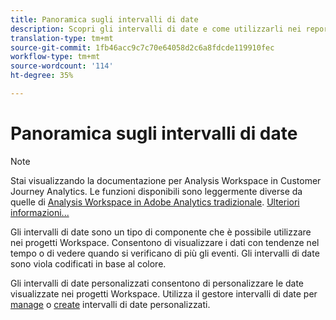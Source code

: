 ```yaml
---
title: Panoramica sugli intervalli di date
description: Scopri gli intervalli di date e come utilizzarli nei report.
translation-type: tm+mt
source-git-commit: 1fb46acc9c7c70e64058d2c6a8fdcde119910fec
workflow-type: tm+mt
source-wordcount: '114'
ht-degree: 35%

---
```



# Panoramica sugli intervalli di date

>[!NOTE]
>
>Stai visualizzando la documentazione per Analysis Workspace in Customer Journey Analytics. Le funzioni disponibili sono leggermente diverse da quelle di [Analysis Workspace in Adobe Analytics tradizionale](https://docs.adobe.com/content/help/it-IT/analytics/analyze/analysis-workspace/home.html). [Ulteriori informazioni...](/help/getting-started/cja-aa.md)

Gli intervalli di date sono un tipo di componente che è possibile utilizzare nei progetti Workspace. Consentono di visualizzare i dati con tendenze nel tempo o di vedere quando si verificano di più gli eventi. Gli intervalli di date sono viola codificati in base al colore.

Gli intervalli di date personalizzati consentono di personalizzare le date visualizzate nei progetti Workspace. Utilizza il gestore intervalli di date per [manage](manage.md) o [create](create.md) intervalli di date personalizzati.
